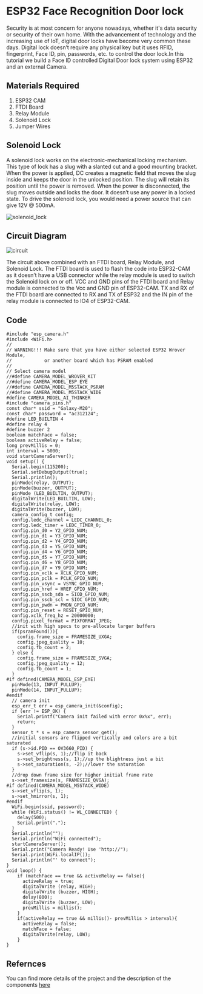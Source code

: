 # ESP32 Face Recognition Door lock
Security is at most concern for anyone nowadays, whether it's data security or security of their own home. With the advancement of technology and the increasing use of IoT, digital door locks have become very common these days. Digital lock doesn’t require any physical key but it uses RFID, fingerprint, Face ID, pin, passwords, etc. to control the door lock.In this tutorial we build a Face ID controlled Digital Door lock system using ESP32 and an external Camera.

## Materials Required
1. ESP32 CAM
2. FTDI Board
3. Relay Module
4. Solenoid Lock
5. Jumper Wires

## Solenoid Lock
A solenoid lock works on the electronic-mechanical locking mechanism. This type of lock has a slug with a slanted cut and a good mounting bracket. When the power is applied, DC creates a magnetic field that moves the slug inside and keeps the door in the unlocked position. The slug will retain its position until the power is removed. When the power is disconnected, the slug moves outside and locks the door. It doesn’t use any power in a locked state. To drive the solenoid lock, you would need a power source that can give 12V @ 500mA. 

![solenoid_lock](https://circuitdigest.com/sites/default/files/inlineimages/u3/Solenoid-Door-Lock.jpg)

## Circuit Diagram

![circuit](https://circuitdigest.com/fullimage?i=circuitdiagram_mic/Face-Recognition-Door-Lock-Circuit-Diagram.png)

The circuit above combined with an FTDI board, Relay Module, and Solenoid Lock. The FTDI board is used to flash the code into ESP32-CAM as it doesn’t have a USB connector while the relay module is used to switch the Solenoid lock on or off. VCC and GND pins of the FTDI board and Relay module is connected to the Vcc and GND pin of ESP32-CAM. TX and RX of the FTDI board are connected to RX and TX of ESP32 and the IN pin of the relay module is connected to IO4 of ESP32-CAM.

## Code

```
#include "esp_camera.h"
#include <WiFi.h>
//
// WARNING!!! Make sure that you have either selected ESP32 Wrover Module,
//            or another board which has PSRAM enabled
//
// Select camera model
//#define CAMERA_MODEL_WROVER_KIT
//#define CAMERA_MODEL_ESP_EYE
//#define CAMERA_MODEL_M5STACK_PSRAM
//#define CAMERA_MODEL_M5STACK_WIDE
#define CAMERA_MODEL_AI_THINKER
#include "camera_pins.h"
const char* ssid = "Galaxy-M20";
const char* password = "ac312124";
#define LED_BUILTIN 4
#define relay 4 
#define buzzer 2
boolean matchFace = false;
boolean activeRelay = false;
long prevMillis = 0;
int interval = 5000;
void startCameraServer();
void setup() {
  Serial.begin(115200);
  Serial.setDebugOutput(true);
  Serial.println();
  pinMode(relay, OUTPUT); 
  pinMode(buzzer, OUTPUT); 
  pinMode (LED_BUILTIN, OUTPUT);
  digitalWrite(LED_BUILTIN, LOW);
  digitalWrite(relay, LOW);
  digitalWrite(buzzer, LOW);
  camera_config_t config;
  config.ledc_channel = LEDC_CHANNEL_0;
  config.ledc_timer = LEDC_TIMER_0;
  config.pin_d0 = Y2_GPIO_NUM;
  config.pin_d1 = Y3_GPIO_NUM;
  config.pin_d2 = Y4_GPIO_NUM;
  config.pin_d3 = Y5_GPIO_NUM;
  config.pin_d4 = Y6_GPIO_NUM;
  config.pin_d5 = Y7_GPIO_NUM;
  config.pin_d6 = Y8_GPIO_NUM;
  config.pin_d7 = Y9_GPIO_NUM;
  config.pin_xclk = XCLK_GPIO_NUM;
  config.pin_pclk = PCLK_GPIO_NUM;
  config.pin_vsync = VSYNC_GPIO_NUM;
  config.pin_href = HREF_GPIO_NUM;
  config.pin_sscb_sda = SIOD_GPIO_NUM;
  config.pin_sscb_scl = SIOC_GPIO_NUM;
  config.pin_pwdn = PWDN_GPIO_NUM;
  config.pin_reset = RESET_GPIO_NUM;
  config.xclk_freq_hz = 20000000;
  config.pixel_format = PIXFORMAT_JPEG;
  //init with high specs to pre-allocate larger buffers
  if(psramFound()){
    config.frame_size = FRAMESIZE_UXGA;
    config.jpeg_quality = 10;
    config.fb_count = 2;
  } else {
    config.frame_size = FRAMESIZE_SVGA;
    config.jpeg_quality = 12;
    config.fb_count = 1;
  }
#if defined(CAMERA_MODEL_ESP_EYE)
  pinMode(13, INPUT_PULLUP);
  pinMode(14, INPUT_PULLUP);
#endif
  // camera init
  esp_err_t err = esp_camera_init(&config);
  if (err != ESP_OK) {
    Serial.printf("Camera init failed with error 0x%x", err);
    return;
  }
  sensor_t * s = esp_camera_sensor_get();
  //initial sensors are flipped vertically and colors are a bit saturated
  if (s->id.PID == OV3660_PID) {
    s->set_vflip(s, 1);//flip it back
    s->set_brightness(s, 1);//up the blightness just a bit
    s->set_saturation(s, -2);//lower the saturation
  }
  //drop down frame size for higher initial frame rate
  s->set_framesize(s, FRAMESIZE_QVGA);
#if defined(CAMERA_MODEL_M5STACK_WIDE)
  s->set_vflip(s, 1);
  s->set_hmirror(s, 1);
#endif
  WiFi.begin(ssid, password);
  while (WiFi.status() != WL_CONNECTED) {
    delay(500);
    Serial.print(".");
  }
  Serial.println("");
  Serial.println("WiFi connected");
  startCameraServer();
  Serial.print("Camera Ready! Use 'http://");
  Serial.print(WiFi.localIP());
  Serial.println("' to connect");
}
void loop() {
    if (matchFace == true && activeRelay == false){
      activeRelay = true;
      digitalWrite (relay, HIGH);
      digitalWrite (buzzer, HIGH);
      delay(800);
      digitalWrite (buzzer, LOW);
      prevMillis = millis();
    }
    if(activeRelay == true && millis()- prevMillis > interval){
      activeRelay = false;
      matchFace = false; 
      digitalWrite(relay, LOW);
    }               
}
```

## Refernces
You can find more details of the project and the description of the components [here](https://circuitdigest.com/microcontroller-projects/esp32-cam-face-recognition-door-lock-system)
